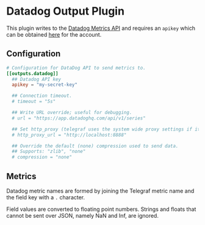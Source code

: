 # Datadog Output Plugin

This plugin writes to the [Datadog Metrics API][metrics] and requires an
`apikey` which can be obtained [here][apikey] for the account.

## Configuration

```toml
# Configuration for DataDog API to send metrics to.
[[outputs.datadog]]
  ## Datadog API key
  apikey = "my-secret-key"

  ## Connection timeout.
  # timeout = "5s"

  ## Write URL override; useful for debugging.
  # url = "https://app.datadoghq.com/api/v1/series"

  ## Set http_proxy (telegraf uses the system wide proxy settings if it isn't set)
  # http_proxy_url = "http://localhost:8888"

  ## Override the default (none) compression used to send data.
  ## Supports: "zlib", "none"
  # compression = "none"
```

## Metrics

Datadog metric names are formed by joining the Telegraf metric name and the
field key with a `.` character.

Field values are converted to floating point numbers.  Strings and floats that
cannot be sent over JSON, namely NaN and Inf, are ignored.

[metrics]: https://docs.datadoghq.com/api/v1/metrics/#submit-metrics
[apikey]: https://app.datadoghq.com/account/settings#api
